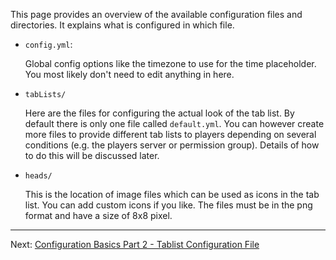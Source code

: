 This page provides an overview of the available configuration files and
 directories. It explains what is configured in which file.

* `config.yml`:
  
  Global config options like the timezone to use for the time placeholder. 
  You most likely don't need to edit anything in here.

* `tabLists/`
  
  Here are the files for configuring the actual look of the tab list. By default
  there is only one file called `default.yml`. You can however create more files
  to provide different tab lists to players depending on several conditions 
  (e.g. the players server or permission group). Details of how to do this will
  be discussed later.

* `heads/`
  
  This is the location of image files which can be used as icons in the tab list.
  You can add custom icons if you like. The files must be in the png format and
  have a size of 8x8 pixel.

--------------------------------------------------------------------------------

Next: [Configuration Basics Part 2 - Tablist Configuration File](Configuration-Basics-Part-2---Tablist-Configuration-File)